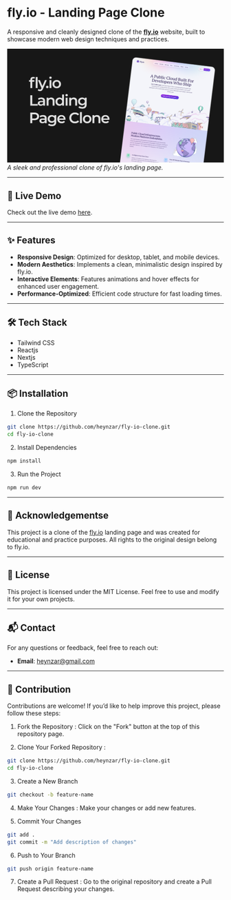 # fly.io - Landing Page Clone

A responsive and cleanly designed clone of the **[fly.io](https://fly.io)** website, built to showcase modern web design techniques and practices.

![Project Preview](/public/cover.png)  
_A sleek and professional clone of fly.io's landing page._

---

## 🚀 Live Demo

Check out the live demo [here](https://fly-io.vercel.app/).

---

## ✨ Features

- **Responsive Design**: Optimized for desktop, tablet, and mobile devices.
- **Modern Aesthetics**: Implements a clean, minimalistic design inspired by fly.io.
- **Interactive Elements**: Features animations and hover effects for enhanced user engagement.
- **Performance-Optimized**: Efficient code structure for fast loading times.

---

## 🛠️ Tech Stack

- Tailwind CSS
- Reactjs
- Nextjs
- TypeScript

---

## 📦 Installation

1. Clone the Repository

```bash
git clone https://github.com/heynzar/fly-io-clone.git
cd fly-io-clone
```

2. Install Dependencies

```bash
npm install
```

3. Run the Project

```bash
npm run dev
```

---

## 👏 Acknowledgementse

This project is a clone of the [fly.io](https://fly.io) landing page and was created for educational and practice purposes. All rights to the original design belong to fly.io.

---

## 📜 License

This project is licensed under the MIT License. Feel free to use and modify it for your own projects.

---

## 📬 Contact

For any questions or feedback, feel free to reach out:

- **Email**: heynzar@gmail.com

---

## 🤝 Contribution

Contributions are welcome! If you’d like to help improve this project, please follow these steps:

1. Fork the Repository :
   Click on the "Fork" button at the top of this repository page.

2. Clone Your Forked Repository :

```bash
git clone https://github.com/heynzar/fly-io-clone.git
cd fly-io-clone
```

3. Create a New Branch

```bash
git checkout -b feature-name
```

4. Make Your Changes :
   Make your changes or add new features.

5. Commit Your Changes

```bash
git add .
git commit -m "Add description of changes"
```

6. Push to Your Branch

```bash
git push origin feature-name
```

7. Create a Pull Request :
   Go to the original repository and create a Pull Request describing your changes.
